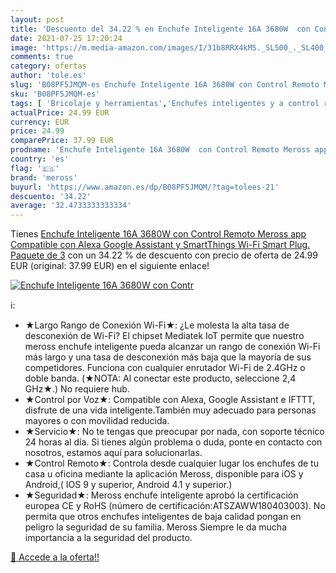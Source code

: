 ```yaml
---
layout: post
title: 'Descuento del 34.22 % en Enchufe Inteligente 16A 3680W  con Contr'
date: 2021-07-25 17:20:24
image: 'https://m.media-amazon.com/images/I/31b8RRX4kMS._SL500_._SL400_.jpg'
comments: true
category: ofertas
author: 'tole.es'
slug: 'B08PF5JMQM-es Enchufe Inteligente 16A 3680W con Control Remoto Meross...'
sku: 'B08PF5JMQM-es'
tags: [ 'Bricolaje y herramientas','Enchufes inteligentes y a control remoto','Enchufes y accesorios','Instalación eléctrica','alexa','enchufe','inteligente','meross', ]
actualPrice: 24.99 EUR
currency: EUR
price: 24.99
comparePrice: 37.99 EUR
prodname: 'Enchufe Inteligente 16A 3680W  con Control Remoto Meross app  Compatible con Alexa  Google Assistant y SmartThings  Wi-Fi Smart Plug. Paquete de 3'
country: 'es'
flag: '🇪🇸'
brand: 'meross'
buyurl: 'https://www.amazon.es/dp/B08PF5JMQM/?tag=tolees-21'
descuento: '34.22'
average: '32.4733333333334'
---
```


Tienes [Enchufe Inteligente 16A 3680W  con Control Remoto Meross app  Compatible con Alexa  Google Assistant y SmartThings  Wi-Fi Smart Plug. Paquete de 3](https://www.amazon.es/dp/B08PF5JMQM/?tag=tolees-21) con un 34.22 % de descuento con precio de oferta de 24.99 EUR (original: 37.99 EUR) en el siguiente enlace!

[![Enchufe Inteligente 16A 3680W  con Contr](https://m.media-amazon.com/images/I/31b8RRX4kMS._SL500_._SL400_.jpg)](https://www.amazon.es/dp/B08PF5JMQM/?tag=tolees-21)

ℹ️:

- ★Largo Rango de Conexión Wi-Fi★: ¿Le molesta la alta tasa de desconexión de Wi-Fi? El chipset Mediatek IoT permite que nuestro meross enchufe inteligente pueda alcanzar un rango de conexión Wi-Fi más largo y una tasa de desconexión más baja que la mayoría de sus competidores. Funciona con cualquier enrutador Wi-Fi de 2.4GHz o doble banda. (★NOTA: Al conectar este producto, seleccione 2,4 GHz★.) No requiere hub.
- ★Control por Voz★: Compatible con Alexa, Google Assistant e IFTTT, disfrute de una vida inteligente.También muy adecuado para personas mayores o con movilidad reducida.
- ★Servicio★: No te tengas que preocupar por nada, con soporte técnico 24 horas al día. Si tienes algún problema o duda, ponte en contacto con nosotros, estamos aquí para solucionarlas.
- ★Control Remoto★: Controla desde cualquier lugar los enchufes de tu casa u oficina mediante la aplicación Meross, disponible para iOS y Android,( IOS 9 y superior, Android 4.1 y superior.)
- ★Seguridad★: Meross enchufe inteligente aprobó la certificación europea CE y RoHS (número de certificación:ATSZAWW180403003). No permita que otros enchufes inteligentes de baja calidad pongan en peligro la seguridad de su familia. Meross Siempre le da mucha importancia a la seguridad del producto.

[🛒 Accede a la oferta!!](https://www.amazon.es/dp/B08PF5JMQM/?tag=tolees-21)
